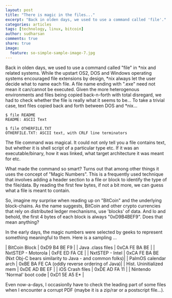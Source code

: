 ```yaml
---
layout: post
title: "There is magic in the files..."
excerpt: "Back in olden days, we used to use a command called 'file'."
categories: articles
tags: [technology, linux, bitcoin]
author: sudharsan
comments: true
share: true
image:
  feature: so-simple-sample-image-7.jpg
---
```


Back in olden days, we used to use a command called "file" in *nix and related systems. While the upstart OS2, DOS and Windows operating systems encouraged file extensions by design, *nix always let the user decide what to name each file. A file name ending with ".exe" need not mean it can/cannot be executed. Given the more heterogenous environments and files being copied back-n-forth with total disregard, we had to check whether the file is really what it seems to be... To take a trivial case, text files copied back and forth between DOS and *nix...


~~~~~
$ file README
README: ASCII Text

$ file OTHERFILE.TXT
OTHERFILE.TXT: ASCII text, with CRLF line terminators
~~~~~

The file command was magical. It could not only tell you a file contains text, but whether it is shell script of a particular type etc. If it was an executable/binary, how it was linked, what target architecture it was meant for etc.

What made the command so smart? Turns out that among other things it uses the concept of "Magic Numbers". This is a frequently used technique that involves adding a header section to a file or block to identify the type of the file/data. By reading the first few bytes, if not a bit more, we can guess what a file is meant to contain. 

So, imagine my surprise when reading up on "BitCoin" and the underlying block-chains. As the name suggests, BitCoin and other crypto currencies that rely on distributed ledger mechanisms, use 'blocks' of data. And lo and behold, the first 4 bytes of each block is always "0xD9B4BEF9". Does that mean anything?

In the early days, the magic numbers were selected by geeks to represent something meaningful to them. Here is a sampling ...


| BitCoin Block | 0xD9 B4 BE F9 |
| Java .class files  |  0xCA FE BA BE |
| NxtSTEP - Motorola | 0xFE ED FA CE |
| NxtSTEP - Intel | 0xCA FE BA BE (Nxt Obj-C bears similarity to Java - and common folks)|
| PalmOS calendar arch | 0xBE BA FE CA (oddly reverse ordering of Java)|
| Hist. Uninitialized mem | 0xDE AD BE EF |
| iOS Crash files | 0xDE AD FA 11 |
| Nintendo 'Normal' boot code | 0xD1 5E A5 E* |

Even now-a-days, I occasionlly have to check the leading part of some files when I encounter a corrupt PDF (maybe it is a zip/rar or a postscript file...).